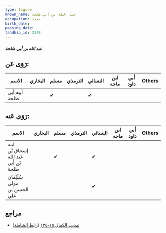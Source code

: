 ```yaml
---
type: figure
known_name: عبد الله بن أبي طلحة
occupation: محدث
birth_date:
passing_date:
tahdhib_id: 3348
---
```

##### عبد الله بن أبي طلحة

## رَوَى عَن:
| الاسم         | البخاري | مسلم | الترمذي | النسائي | ابن ماجه | أبي داود | Others |
| ------------- | ------- | ---- | ------- | ------- | -------- | -------- | ------ |
| أبيه أبي طلحة |         | ✔    |         | ✔       |          |          |        |
## رَوَى عَنه:
| الاسم                                  | البخاري | مسلم | الترمذي | النسائي | ابن ماجه | أبي داود | Others |
| -------------------------------------- | ------- | ---- | ------- | ------- | -------- | -------- | ------ |
| ابنه إسحاق بْن عَبد الله بْن أَبي طلحة |         | ✔    |         | ✔       |          |          |        |
| سُلَيْمان مولى الحسن بن علي            |         |      |         | ✔       |          |          |        |
## مراجع
- [تهذيب الكمال ١٥-١٣٤](obsidian://open?vault=Tahdhib-al-Kamal&file=Figures/٣٣٤٨-عبد%20الله%20بن%20أبي%20طلحة) ([رابط الشاملة](https://shamela.ws/book/3722/7618))